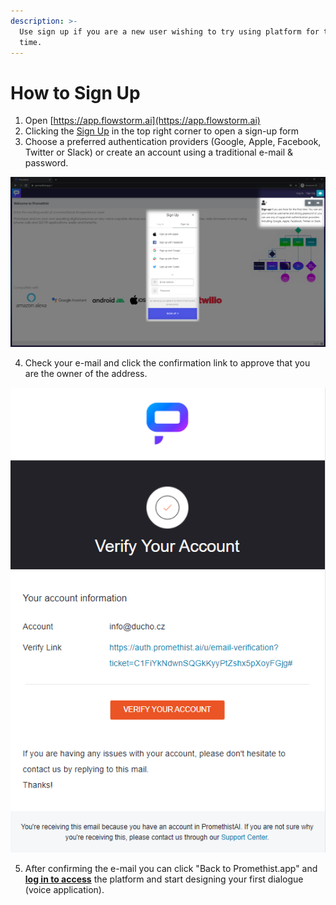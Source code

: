 ```yaml
---
description: >-
  Use sign up if you are a new user wishing to try using platform for the first
  time.
---
```


# How to Sign Up

1. Open [https://app.flowstorm.ai](https://app.flowstorm.ai)  
2. Clicking the [Sign Up](https://app.flowstorm.ai/#!/signup) in the top right corner to open a sign-up form  
3. Choose a preferred authentication providers \(Google, Apple, Facebook, Twitter or Slack\) or create an account using a traditional e-mail & password.

![](../.gitbook/assets/image%20%281%29.png)



4. Check your e-mail and click the confirmation link to approve that you are the owner of the address.

![](../.gitbook/assets/image%20%282%29.png)

5. After confirming the e-mail you can click "Back to Promethist.app" and [**log in to access**](https://app.flowstorm.ai/#!/login) the platform and start designing your first dialogue \(voice application\).

